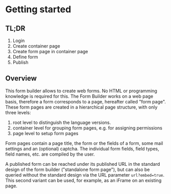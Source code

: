 # Getting started

## TL;DR

1. Login
1. Create container page
1. Create form page in container page
1. Define form
1. Publish

## Overview

This form builder allows to create web forms. No HTML or programming knowledge is required for this. The Form Builder works on a web page basis, therefore a form corresponds to a page, hereafter called "form page". These form pages are created in a hierarchical page structure, with only three levels: 

1. root level to distinguish the language versions.
1. container level for grouping form pages, e.g. for assigning permissions
1. page level to setup form pages

Form pages contain a page title, the form or the fields of a form, some mail settings and an (optional) captcha. The individual form fields, field types, field names, etc. are compiled by the user. 

A published form can be reached under its published URL in the standard design of the form builder ("standalone form page"), but can also be queried without the standard design via the URL parameter `url?embed=true`. This second variant can be used, for example, as an iFrame on an existing page.
